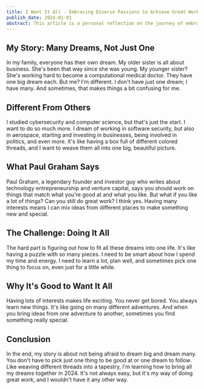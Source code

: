 ```yaml
---
title: I Want It All - Embracing Diverse Passions to Achieve Great Work
publish_date: 2024-01-01
abstract: This article is a personal reflection on the journey of embracing a life full of diverse passions, drawing parallels with Susan Fowler's concept of living without a singular destiny. Unlike my sisters, who have clear, focused career paths in business and medicine, I am navigating a world brimming with varied aspirations. These range from software security and aerospace engineering to politics and entrepreneurship. The piece explores the unique challenges and rewards of managing a wide array of interests. It draws inspiration from Paul Graham's insights on aligning work with natural abilities and interests and Susan Fowler's life story, it argues that great work is not confined to those with a single passion but is also achievable by those with multifaceted ambitions. The article is an ode to those who, like me, wish to explore multiple paths, highlighting how such a diverse journey can lead to exceptional achievements and a rich, fulfilling life.
---
```


## My Story: Many Dreams, Not Just One
In my family, everyone has their own dream. My older sister is all about business. She's been that way since she was young. My younger sister? She's working hard to become a computational medical doctor. They have one big dream each. But me? I'm different. I don't have just one dream; I have many. And sometimes, that makes things a bit confusing for me.

## Different From Others
I studied cybersecurity and computer science, but that's just the start. I want to do so much more. I dream of working in software security, but also in aerospace, starting and investing in businesses, being involved in politics, and even more. It's like having a box full of different colored threads, and I want to weave them all into one big, beautiful picture.

## What Paul Graham Says
Paul Graham, a legendary founder and investor guy who writes about technology entrepreneurship and venture capital, says you should work on things that match what you're good at and what you like. But what if you like a lot of things? Can you still do great work? I think yes. Having many interests means I can mix ideas from different places to make something new and special.

## The Challenge: Doing It All
The hard part is figuring out how to fit all these dreams into one life. It's like having a puzzle with so many pieces. I need to be smart about how I spend my time and energy. I need to learn a lot, plan well, and sometimes pick one thing to focus on, even just for a little while.

## Why It's Good to Want It All
Having lots of interests makes life exciting. You never get bored. You always learn new things. It's like going on many different adventures. And when you bring ideas from one adventure to another, sometimes you find something really special.

## Conclusion
In the end, my story is about not being afraid to dream big and dream many. You don't have to pick just one thing to be good at or one dream to follow. Like weaving different threads into a tapestry, I'm learning how to bring all my dreams together in 2024. It's not always easy, but it's my way of doing great work, and I wouldn't have it any other way.






